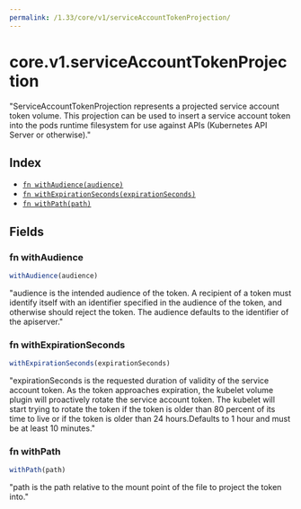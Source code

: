 ```yaml
---
permalink: /1.33/core/v1/serviceAccountTokenProjection/
---
```


# core.v1.serviceAccountTokenProjection

"ServiceAccountTokenProjection represents a projected service account token volume. This projection can be used to insert a service account token into the pods runtime filesystem for use against APIs (Kubernetes API Server or otherwise)."

## Index

* [`fn withAudience(audience)`](#fn-withaudience)
* [`fn withExpirationSeconds(expirationSeconds)`](#fn-withexpirationseconds)
* [`fn withPath(path)`](#fn-withpath)

## Fields

### fn withAudience

```ts
withAudience(audience)
```

"audience is the intended audience of the token. A recipient of a token must identify itself with an identifier specified in the audience of the token, and otherwise should reject the token. The audience defaults to the identifier of the apiserver."

### fn withExpirationSeconds

```ts
withExpirationSeconds(expirationSeconds)
```

"expirationSeconds is the requested duration of validity of the service account token. As the token approaches expiration, the kubelet volume plugin will proactively rotate the service account token. The kubelet will start trying to rotate the token if the token is older than 80 percent of its time to live or if the token is older than 24 hours.Defaults to 1 hour and must be at least 10 minutes."

### fn withPath

```ts
withPath(path)
```

"path is the path relative to the mount point of the file to project the token into."